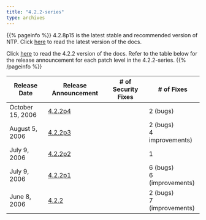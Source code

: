 ```yaml
---
title: "4.2.2-series"
type: archives
---
```


{{% pageinfo %}}
4.2.8p15 is the latest stable and recommended version of NTP. Click [here](/archives/4.2.8-series) to read the latest version of the docs. 

Click [here](/archives/4.2.2-series) to read the 4.2.2 version of the docs. Refer to the table below for the release announcement for each patch level in the 4.2.2-series.
{{% /pageinfo %}}

| Release Date | Release Announcement | # of Security Fixes | # of Fixes |
| ----- | ----- | ----- | ----- |
| October 15, 2006 | [4.2.2p4](https://lists.ntp.org/pipermail/announce/2006-October/000031.html) |  | 2 (bugs) |
| August 5, 2006 | [4.2.2p3](https://lists.ntp.org/pipermail/announce/2006-August/000023.html) | | 2 (bugs)<br> 4 improvements)|
| July 9, 2006 | [4.2.2p2](https://lists.ntp.org/pipermail/announce/2006-July/000018.html) | | 1 |
| July 9, 2006 | [4.2.2p1](https://lists.ntp.org/pipermail/announce/2006-July/000017.html) | | 6 (bugs)<br> 6 (improvements) |
| June 8, 2006 | [4.2.2](https://lists.ntp.org/pipermail/announce/2006-June/000014.html) | | 2 (bugs)<br> 7 (improvements) |